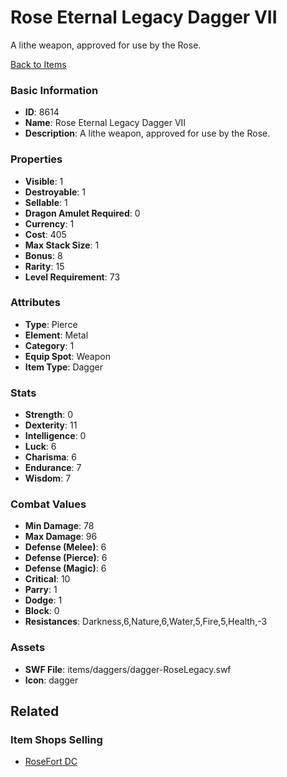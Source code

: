 # Rose Eternal Legacy Dagger VII

A lithe weapon, approved for use by the Rose.

[Back to Items](../items.md)

### Basic Information

- **ID**: 8614
- **Name**: Rose Eternal Legacy Dagger VII
- **Description**: A lithe weapon, approved for use by the Rose.

### Properties

- **Visible**: 1
- **Destroyable**: 1
- **Sellable**: 1
- **Dragon Amulet Required**: 0
- **Currency**: 1
- **Cost**: 405
- **Max Stack Size**: 1
- **Bonus**: 8
- **Rarity**: 15
- **Level Requirement**: 73

### Attributes

- **Type**: Pierce
- **Element**: Metal
- **Category**: 1
- **Equip Spot**: Weapon
- **Item Type**: Dagger

### Stats

- **Strength**: 0
- **Dexterity**: 11
- **Intelligence**: 0
- **Luck**: 6
- **Charisma**: 6
- **Endurance**: 7
- **Wisdom**: 7

### Combat Values

- **Min Damage**: 78
- **Max Damage**: 96
- **Defense (Melee)**: 6
- **Defense (Pierce)**: 6
- **Defense (Magic)**: 6
- **Critical**: 10
- **Parry**: 1
- **Dodge**: 1
- **Block**: 0
- **Resistances**: Darkness,6,Nature,6,Water,5,Fire,5,Health,-3

### Assets

- **SWF File**: items/daggers/dagger-RoseLegacy.swf
- **Icon**: dagger

## Related

### Item Shops Selling

- [RoseFort DC](../item-shops/306-rosefort-dc.md)

